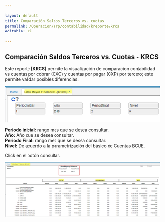 ```yaml
---

layout: default
title: Comparación Saldos Terceros vs. cuotas
permalink: /Operacion/erp/contabilidad/kreporte/krcs
editable: si

---
```


##  Comparación Saldos Terceros vs. Cuotas - KRCS
Este reporte **[KRCS]** permite la visualización de comparacion contabilidad vs  cuentas por cobrar (CXC) y cuentas por pagar (CXP) por tercero; este permite validar posibles diferencias. 


![](krlmm1.png)

**Periodo inicial:** rango mes que se desea consultar.  
**Año:** Año que se desea consultar.  
**Periodo Final:** rango mes que se desea consultar.  
**Nivel:** De acuerdo a la parametrización del básico de Cuentas BCUE.  


Click en el botón consultar.  

![](krlmm2.png)









